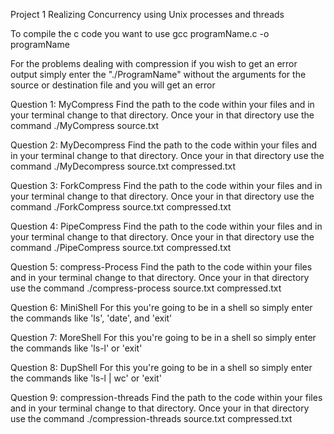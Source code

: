 Project 1 Realizing Concurrency using Unix processes and threads

To compile the c code you want to use gcc programName.c -o programName

For the problems dealing with compression if you wish to get an error output simply enter the "./ProgramName" without the arguments for the source or destination file and you will get an error

Question 1: MyCompress
Find the path to the code within your files and in your terminal change to that directory. Once your in that directory use the command ./MyCompress source.txt 

Question 2: MyDecompress
Find the path to the code within your files and in your terminal change to that directory. Once your in that directory use the command ./MyDecompress source.txt compressed.txt

Question 3: ForkCompress
Find the path to the code within your files and in your terminal change to that directory. Once your in that directory use the command ./ForkCompress source.txt compressed.txt

Question 4: PipeCompress
Find the path to the code within your files and in your terminal change to that directory. Once your in that directory use the command ./PipeCompress source.txt compressed.txt

Question 5: compress-Process
Find the path to the code within your files and in your terminal change to that directory. Once your in that directory use the command ./compress-process source.txt compressed.txt

Question 6: MiniShell
For this you're going to be in a shell so simply enter the commands like 'ls', 'date', and 'exit'

Question 7: MoreShell
For this you're going to be in a shell so simply enter the commands like 'ls-l' or 'exit'

Question 8: DupShell
For this you're going to be in a shell so simply enter the commands like 'ls-l | wc' or 'exit'

Question 9: compression-threads
Find the path to the code within your files and in your terminal change to that directory. Once your in that directory use the command ./compression-threads source.txt compressed.txt

